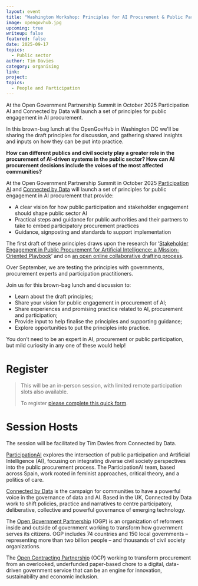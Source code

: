 ```yaml
---
layout: event
title: "Washington Workshop: Principles for AI Procurement & Public Participation"
image: opengovhub.jpg
upcoming: true
writeup: false
featured: false
date: 2025-09-17
topics:
  - Public sector
author: Tim Davies
category: organising
link: 
project: 
topics:
  - People and Participation
---
```


At the Open Government Partnership Summit in October 2025 Participation AI and Connected by Data will launch a set of principles for public engagement in AI procurement. 

In this brown-bag lunch at the OpenGovHub in Washington DC we'll be sharing the draft principles for discussion, and gathering shared insights and inputs on how they can be put into practice. 

<!--more-->


**How can different publics and civil society play a greater role in the procurement of AI-driven systems in the public sector? How can AI procurement decisions include the voices of the most affected communities?**

At the Open Government Partnership Summit in October 2025 [Participation AI](https://participationai.org/) and [Connected by Data](https://connectedbydata.org/) will launch a set of principles for public engagement in AI procurement that provide:

* A clear vision for how public participation and stakeholder engagement should shape public sector AI
* Practical steps and guidance for public authorities and their partners to take to embed participatory procurement practices
* Guidance, signposting and standards to support implementation

The first draft of these principles draws upon the research for ‘[Stakeholder Engagement in Public Procurement for Artificial Intelligence: a Mission-Oriented Playbook](https://drive.google.com/file/d/1IRJv08KAVJZcQip7Ves1iY2vJFNr5b_5/view?usp=drive_link)’ and on [an open online collaborative drafting process](https://docs.google.com/document/d/1ZincDflsCdbfN-4BJQo6AunvjUHextHqHmRitoKf20Q/edit).

Over September, we are testing the principles with governments, procurement experts and participation practitioners. 

Join us for this brown-bag lunch and discussion to:

* Learn about the draft principles;
* Share your vision for public engagement in procurement of AI;
* Share experiences and promising practice related to AI, procurement and participation;
* Provide input to help finalise the principles and supporting guidance;
* Explore opportunities to put the principles into practice. 

You don’t need to be an expert in AI, procurement or public participation, but mild curiosity in any one of these would help! 

# Register

> This will be an in-person session, with limited remote participation slots also available. 
>
> To register [please complete this quick form](https://docs.google.com/forms/d/e/1FAIpQLSfio_QRIyMi7tmdp8u1_eLJ4e37lYKWswmtZy7yuHh58AQs-Q/viewform?usp=dialog). 


# Session Hosts

The session will be facilitated by Tim Davies from Connected by Data.

[ParticipationAI](https://participationai.org/) explores the intersection of public participation and Artificial Intelligence (AI), focusing on integrating diverse civil society perspectives into the public procurement process. The ParticipationAI team, based across Spain, work rooted in feminist approaches, critical theory, and a politics of care.

[Connected by Data](https://connectedbydata.org/) is the campaign for communities to have a powerful voice in the governance of data and AI. Based in the UK, Connected by Data work to shift policies, practice and narratives to centre participatory, deliberative, collective and powerful governance of emerging technology. 

The [Open Government Partnership](https://www.opengovpartnership.org/about/) (OGP) is an organization of reformers inside and outside of government working to transform how government serves its citizens. OGP includes 74 countries and 150 local governments – representing more than two billion people – and thousands of civil society organizations.

The [Open Contracting Partnership](https://www.open-contracting.org/) (OCP) working to transform procurement from an overlooked, underfunded paper-based chore to a digital, data-driven government service that can be an engine for innovation, sustainability and economic inclusion.